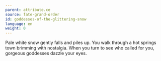 ```yaml
---
parent: attribute.ce
source: fate-grand-order
id: goddesses-of-the-glittering-snow
language: en
weight: 0
---
```


Pale white snow gently falls and piles up. You walk through a hot springs town brimming with nostalgia. When you turn to see who called for you, gorgeous goddesses dazzle your eyes.
